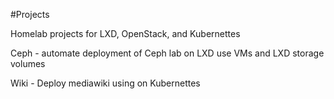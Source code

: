 #Projects

Homelab projects for LXD, OpenStack, and Kubernettes 

Ceph - automate deployment of Ceph lab on LXD use VMs and LXD storage volumes

Wiki - Deploy mediawiki using on Kubernettes

